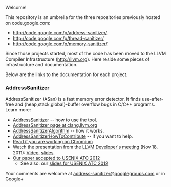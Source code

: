 Welcome!

This repository is an umbrella for the three repositories previously hosted on code.google.com:
* http://code.google.com/p/address-sanitizer/
* http://code.google.com/p/thread-sanitizer/
* http://code.google.com/p/memory-sanitizer/

Since those projects started, most of the code has been moved to the LLVM Compiler Infrastructure (http://llvm.org). Here reside some pieces of infrastructure and documentation.

Below are the links to the documentation for each project.

### AddressSanitizer
AddressSanitizer (ASan) is a fast memory error detector. 
It finds use-after-free and {heap,stack,global}-buffer overflow bugs in C/C++ programs. 
Learn more:

* [AddressSanitizer](AddressSanitizer) -- how to use the tool.
* [AddressSanitizer page at clang.llvm.org](http://clang.llvm.org/docs/AddressSanitizer.html)
* [AddressSanitizerAlgorithm](AddressSanitizerAlgorithm) -- how it works.
* [AddressSanitizerHowToContribute](AddressSanitizerHowToContribute) -- if you want to help.
* [Read if you are working on Chromium](https://sites.google.com/a/chromium.org/dev/developers/testing/addresssanitizer)
* Watch the presentation from the [LLVM Developer's meeting](http://llvm.org/devmtg/2011-11/) (Nov 18, 2011): [Video](http://www.youtube.com/watch?v=CPnRS1nv3_s), [slides](http://llvm.org/devmtg/2011-11/Serebryany_FindingRacesMemoryErrors.pdf).
* [Our paper accepted to USENIX ATC 2012](http://research.google.com/pubs/pub37752.html)
  * See also: our [slides for USENIX ATC 2012](https://docs.google.com/presentation/d/19OSgb1N9Ezef39Blb-5lkzycq7-tMtAvy825FofyrmY/edit#slide=id.p14)

Your comments are welcome at address-sanitizer@googlegroups.com or in Google+

